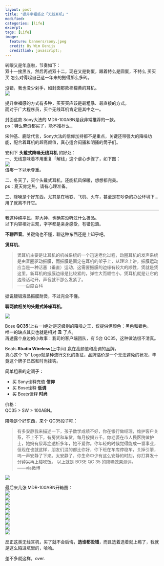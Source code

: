 ```yaml
---
layout: post
title: "提升幸福感之「无线耳机」"
modified:
categories: [life]
excerpt:
tags: [Life]
image:
  feature: banners/sony.jpeg
  credit: By Wim Denijs
  creditlink: javascript:;
---
```


转眼又是年底啦，节奏如下：  
双十一接黑五，然后再战双十二，现在又是剩蛋，跟着特么是圆蛋，不特么 买买买 怎么对得起自己这一年来的搬得那么多砖。

没错，我也没少剁手，如封面那款柃檬黄的耳机。  
![](http://www.fefork.com/images/em/jinguanzhang/60.jpeg)

提升幸福感的方式有多种，买买买应该是最粗暴、最直接的方式。  
而对于广大程序员，买个无线耳机肯定是其中之一。

封面这款 Sony大法的 MDR-100ABN是我非常推荐的一款。  
ps：特么劳资都买了，能不推荐么...

宋仲基、鹿晗代言，Sony大法的信仰加持都不是重点，关键还带强大的降噪功能，配合着耳机的超高颜值，真心适合闷骚和明骚的筒子们。

安利下 **头戴式降噪无线耳机** 的好处：  
一、无线意味着不用重复「解线」这个虐心步骤了，如下图：  
![](http://www.fefork.com/images/post/headphones/jiexian.png)  
蛋疼一下以示尊重。

二、冬天了，买个头戴式耳机，还能抗风保暖，想想都完美。  
ps：夏天肯定热，请有心理准备。

三、降噪是个好东西，尤其是在地铁、飞机、火车，甚至是在吵杂的办公环境下...用了就离不开它。

---

我这种纯平民，非大神，也确实没听过什么极品。  
以下内容相对主观，字字都是亲身感受，有错包涵。

**不聊声音**。关键俺也不懂，聊这种东西还是上知乎吧。

**煲耳机**。

> 煲耳机主要是让耳机的机械系统的一个迅速老化过程，动圈耳机的发声系统是由音圈驱动振膜，而振膜是固定在耳机的架子上，从理论上讲，振膜运动应当是一种活塞（垂直）运动，这需要振膜的边缘有较大的顺性，煲就是煲这里，新耳机的振膜边缘是比较紧的，弹性大而顺性小，煲耳机就是让它的边缘活动开，声音就不那么发紧了。  
> ——百度百科

据说镀铝液晶振膜耐煲，不过完全不懂。

**聊两款相关的头戴式降噪耳机**。

![](http://www.fefork.com/images/post/headphones/erji.jpg)

Bose **QC35**(上右一)绝对是这级别的降噪之王，仅提供俩颜色：黑色和银色。  
唯一的缺点其实也就是相对 **丑** 了点。  
再透露个身边的小故事：我司的客户端团队，有 5台 QC35，这种做法很不清真。

Beats **Studio Wireless**(上中间) 赢在高颜值和高调的品牌。  
真心这个 “b” Logo就是种流行文化的象征，品牌溢价是一个无法避免的状况，毕竟这个牌子已然和时尚挂钩。

简单粗暴的定调子：

- 买 Sony诠释充值 **信仰**
- 买 Bose诠释 **低调**
- 买 Beats诠释 **时尚**

价格：  
QC35 > SW > 100ABN。

降噪是个好东西，来个 QC35段子吧：  

> 有多安静我来描述一下，孩子数学成绩不好，你在银行做经理，维护客户关系，不上不下，有房贷和车贷，每月按揭五千。你老婆在市人民医院做护士，她妈有尿毒症透析多年，她不爱你。你年轻的时候觉得能成一番事业，但现在也就这样，朋友们混的都比你好，你下班在车库停稳车，关掉引擎，呜一声安静了下来。太安静了，你生命中少有这么安静的时刻，你打算发十分钟呆再上楼吃饭。
以上就是 BOSE QC 35 的降噪效果测评。  
> ——via微博

![](http://www.fefork.com/images/em/jinguanzhang/16.jpg)

最后来几张 MDR-100ABN开箱图：  
![](http://www.fefork.com/images/post/headphones/sony1.jpeg)  
![](http://www.fefork.com/images/post/headphones/sony2.jpeg)  
![](http://www.fefork.com/images/post/headphones/sony3.jpeg)  
![](http://www.fefork.com/images/post/headphones/sony4.jpeg)  
![](http://www.fefork.com/images/post/headphones/sony5.jpeg)  
![](http://www.fefork.com/images/post/headphones/sony6.jpeg)  
![](http://www.fefork.com/images/post/headphones/sony7.jpeg)  
![](http://www.fefork.com/images/post/headphones/sony8.jpeg)  
![](http://www.fefork.com/images/post/headphones/sony9.jpeg)  

反正这类无线耳机，买了就不会后悔，**选谁都没错**，而且选着选着就上瘾了，我就是这么陷进坑里的，哈哈。

差不多就这样，over.
